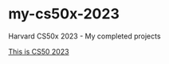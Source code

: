 # my-cs50x-2023

<p>Harvard CS50x 2023 - My completed projects</p>

<a href="https://cs50.harvard.edu/x/2023/" target="_blank">This is CS50 2023</a>
